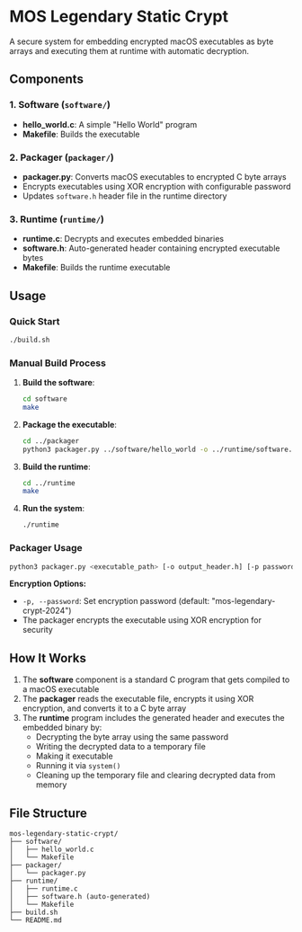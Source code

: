 # MOS Legendary Static Crypt

A secure system for embedding encrypted macOS executables as byte arrays and executing them at runtime with automatic decryption.

## Components

### 1. Software (`software/`)
- **hello_world.c**: A simple "Hello World" program
- **Makefile**: Builds the executable

### 2. Packager (`packager/`)
- **packager.py**: Converts macOS executables to encrypted C byte arrays
- Encrypts executables using XOR encryption with configurable password
- Updates `software.h` header file in the runtime directory

### 3. Runtime (`runtime/`)
- **runtime.c**: Decrypts and executes embedded binaries
- **software.h**: Auto-generated header containing encrypted executable bytes
- **Makefile**: Builds the runtime executable

## Usage

### Quick Start
```bash
./build.sh
```

### Manual Build Process

1. **Build the software**:
   ```bash
   cd software
   make
   ```

2. **Package the executable**:
   ```bash
   cd ../packager
   python3 packager.py ../software/hello_world -o ../runtime/software.h
   ```

3. **Build the runtime**:
   ```bash
   cd ../runtime
   make
   ```

4. **Run the system**:
   ```bash
   ./runtime
   ```

### Packager Usage
```bash
python3 packager.py <executable_path> [-o output_header.h] [-p password]
```

**Encryption Options:**
- `-p, --password`: Set encryption password (default: "mos-legendary-crypt-2024")
- The packager encrypts the executable using XOR encryption for security

## How It Works

1. The **software** component is a standard C program that gets compiled to a macOS executable
2. The **packager** reads the executable file, encrypts it using XOR encryption, and converts it to a C byte array
3. The **runtime** program includes the generated header and executes the embedded binary by:
   - Decrypting the byte array using the same password
   - Writing the decrypted data to a temporary file
   - Making it executable
   - Running it via `system()`
   - Cleaning up the temporary file and clearing decrypted data from memory

## File Structure
```
mos-legendary-static-crypt/
├── software/
│   ├── hello_world.c
│   └── Makefile
├── packager/
│   └── packager.py
├── runtime/
│   ├── runtime.c
│   ├── software.h (auto-generated)
│   └── Makefile
├── build.sh
└── README.md
```

